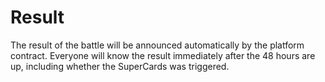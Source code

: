 # Result

The result of the battle will be announced automatically by the platform contract. Everyone will know the result immediately after the 48 hours are up, including whether the SuperCards was triggered.

